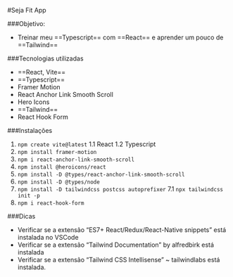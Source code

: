 #Seja Fit App

###Objetivo: 
- Treinar meu ==Typescript== com ==React== e aprender um pouco de ==Tailwind==

###Tecnologias utilizadas

- ==React, Vite==
- ==Typescript==
- Framer Motion
- React Anchor Link Smooth Scroll
- Hero Icons
- ==Tailwind==
- React Hook Form

###Instalações
1. `npm create vite@latest`
1.1 React
1.2 Typescript
2. `npm install framer-motion`
3. `npm i react-anchor-link-smooth-scroll`
4. `npm install @heroicons/react`
5. `npm install -D @types/react-anchor-link-smooth-scroll`
6. `npm install -D @types/node`
7. `npm install -D tailwindcss postcss autoprefixer`
7.1 `npx tailwindcss init -p`
8. `npm i react-hook-form`

###Dicas
- Verificar se a extensão “ES7+ React/Redux/React-Native snippets” está instalada no VSCode
- Verificar se a extensão “Tailwind Documentation” by alfredbirk está instalada
- Verificar se a extensão “Tailwind CSS Intellisense” ~ tailwindlabs está instalada.
